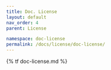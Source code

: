 ```yaml
---
title: Doc. License
layout: default
nav_order: 4
parent: License

namespace: doc-license
permalink: /docs/license/doc-license/
---
```

{% tf doc-license.md %}